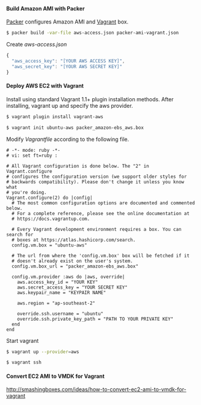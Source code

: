 #### Build Amazon AMI with Packer

[Packer](http://packer.io/) configures Amazon AMI and [Vagrant](https://www.vagrantup.com) box.

```bash
$ packer build -var-file aws-access.json packer-ami-vagrant.json
```

Create *aws-access.json*

```javascript
{
  "aws_access_key": "[YOUR AWS ACCESS KEY]",
  "aws_secret_key": "[YOUR AWS SECRET KEY]"
}
```

#### Deploy AWS EC2 with Vagrant

Install using standard Vagrant 1.1+ plugin installation methods. After installing, vagrant up and specify the aws provider. 

```bash
$ vagrant plugin install vagrant-aws

$ vagrant init ubuntu-aws packer_amazon-ebs_aws.box 
```

Modify *Vagrantfile* according to the following file.

```
# -*- mode: ruby -*-
# vi: set ft=ruby :

# All Vagrant configuration is done below. The "2" in Vagrant.configure
# configures the configuration version (we support older styles for
# backwards compatibility). Please don't change it unless you know what
# you're doing.
Vagrant.configure(2) do |config|
  # The most common configuration options are documented and commented below.
  # For a complete reference, please see the online documentation at
  # https://docs.vagrantup.com.

  # Every Vagrant development environment requires a box. You can search for
  # boxes at https://atlas.hashicorp.com/search.
  config.vm.box = "ubuntu-aws"

  # The url from where the 'config.vm.box' box will be fetched if it
  # doesn't already exist on the user's system.
  config.vm.box_url = "packer_amazon-ebs_aws.box"

  config.vm.provider :aws do |aws, override|
    aws.access_key_id = "YOUR KEY"
    aws.secret_access_key = "YOUR SECRET KEY"
    aws.keypair_name = "KEYPAIR NAME"

    aws.region = "ap-southeast-2"
    
    override.ssh.username = "ubuntu"
    override.ssh.private_key_path = "PATH TO YOUR PRIVATE KEY"
  end
end
```

Start vagrant

```bash
$ vagrant up --provider=aws

$ vagrant ssh
```

#### Convert EC2 AMI to VMDK for Vagrant

http://smashingboxes.com/ideas/how-to-convert-ec2-ami-to-vmdk-for-vagrant
